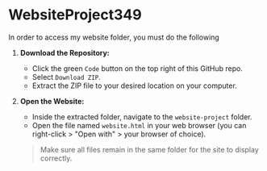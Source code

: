 # WebsiteProject349

In order to access my website folder, you must do the following
1. **Download the Repository:**

   - Click the green `Code` button on the top right of this GitHub repo.
   - Select `Download ZIP`.
   - Extract the ZIP file to your desired location on your computer.

2. **Open the Website:**

   - Inside the extracted folder, navigate to the `website-project` folder.
   - Open the file named `website.html` in your web browser (you can right-click > "Open with" > your browser of choice).

   > Make sure all files remain in the same folder for the site to display correctly.
